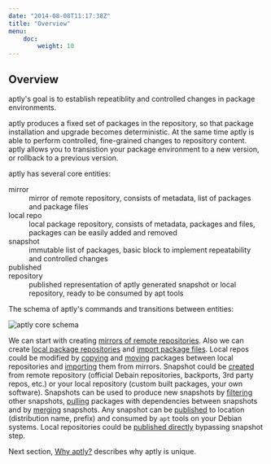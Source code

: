 ```yaml
---
date: "2014-08-08T11:17:38Z"
title: "Overview"
menu:
    doc:
        weight: 10
---
```


Overview
--------

<p class="lead">aptly's goal is to establish repeatiblity and controlled changes in
package environments.</p>

aptly produces a fixed set of packages in the repository,
so that package installation and upgrade becomes deterministic. At the
same time aptly is able to perform controlled, fine-grained changes to
repository content. aptly allows you to transistion your package environment to a
new version, or rollback to a previous version.

aptly has several core entities:

<dl class="dl-horizontal">
    <dt>mirror</dt>
    <dd>mirror of remote repository, consists of metadata, list of packages
    and package files</dd>
    <dt>local repo</dt>
    <dd>local package repository, consists of metadata, packages and files,
    packages can be easily added and removed</dd>
    <dt>snapshot</dt>
    <dd>immutable list of packages, basic block to implement repeatability
    and controlled changes</dd>
    <dt>published<br> repository</dt>
    <dd>published representation of aptly generated snapshot or local repository, ready to
    be consumed by apt tools</dd>
</dl>


The schema of aptly's commands and transitions between entities:

<img src="/img/schema.png" alt="aptly core schema" class="img-responsive">

We can start with creating [mirrors of remote
repositories](/doc/aptly/mirror/create). Also we can create [local package
repositories](/doc/aptly/repo/create) and [import package files](/doc/aptly/repo/add).
Local repos could be modified by [copying](/doc/aptly/repo/copy) and
[moving](/doc/aptly/repo/move) packages between local repositories and
[importing](/doc/aptly/repo/import) them from mirrors. Snapshot could be
[created](/doc/aptly/snapshot/create) from remote repository (official
Debain repositories, backports, 3rd party repos, etc.) or your local
repository (custom built packages, your own software). Snapshots can be
used to produce new snapshots by [filtering](/doc/aptly/snapshot/filter/)
other snapshots, [pulling](/doc/aptly/snapshot/pull)
packages with dependencies between snapshots and by
[merging](/doc/aptly/snapshot/merge) snapshots. Any snapshot can be
[published](/doc/aptly/publish/snapshot) to location (distribution name,
prefix) and consumed by `apt` tools on your Debian systems. Local
repositories could be [published directly](/doc/aptly/publish/repo)
bypassing snapshot step.

Next section, [Why aptly?](/doc/why/) describes why aptly is unique.

